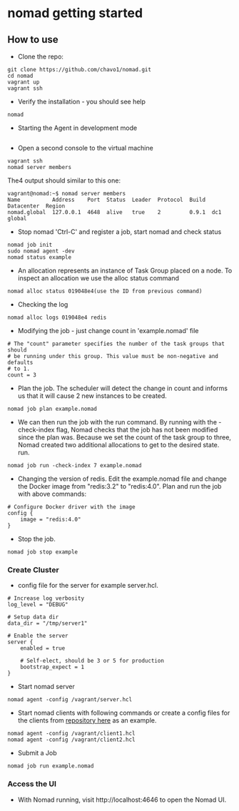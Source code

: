 # nomad getting started

## How to use

- Clone the repo:

```
git clone https://github.com/chavo1/nomad.git
cd nomad
vagrant up
vagrant ssh
```
- Verify the installation - you should see help
```
nomad
```
-  Starting the Agent in development mode
```sudo nomad agent -dev
```
- Open a second console to the virtual machine
```
vagrant ssh
nomad server members
```
The4 output should similar to this one:
```
vagrant@nomad:~$ nomad server members
Name          Address    Port  Status  Leader  Protocol  Build  Datacenter  Region
nomad.global  127.0.0.1  4648  alive   true    2         0.9.1  dc1         global
```
- Stop nomad 'Ctrl-C' and register a job, start nomad and check status
```
nomad job init
sudo nomad agent -dev
nomad status example
```
- An allocation represents an instance of Task Group placed on a node. To inspect an allocation we use the alloc status command
```
nomad alloc status 019048e4(use the ID from previous command)
```
- Checking the log
```
nomad alloc logs 019048e4 redis
```
- Modifying the job - just change count in 'example.nomad' file
```
# The "count" parameter specifies the number of the task groups that should
# be running under this group. This value must be non-negative and defaults
# to 1.
count = 3
```
- Plan the job. The scheduler will detect the change in count and informs us that it will cause 2 new instances to be created.
```
nomad job plan example.nomad
```
- We can then run the job with the run command. By running with the -check-index flag, Nomad checks that the job has not been modified since the plan was.
Because we set the count of the task group to three, Nomad created two additional allocations to get to the desired state. run.
```
nomad job run -check-index 7 example.nomad
```
- Changing the version of redis. Edit the example.nomad file and change the Docker image from "redis:3.2" to "redis:4.0". Plan and run the job with above commands:

```
# Configure Docker driver with the image
config {
    image = "redis:4.0"
}
```
- Stop the job.
```
nomad job stop example
```
### Create Cluster
- config file for the server for example server.hcl.
```
# Increase log verbosity
log_level = "DEBUG"

# Setup data dir
data_dir = "/tmp/server1"

# Enable the server
server {
    enabled = true

    # Self-elect, should be 3 or 5 for production
    bootstrap_expect = 1
}
```
- Start nomad server
```
nomad agent -config /vagrant/server.hcl
```
- Start nomad clients with following commands or create a config files for the clients from [repository here](https://github.com/hashicorp/nomad/tree/master/demo/vagrant) as an example.
```
nomad agent -config /vagrant/client1.hcl
nomad agent -config /vagrant/client2.hcl
```
- Submit a Job 
```
nomad job run example.nomad
```

### Access the UI
- With Nomad running, visit http://localhost:4646 to open the Nomad UI.
